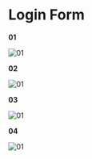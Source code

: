 # Login Form
<strong>01</strong>

![01](https://raw.githubusercontent.com/dl2811/loginform/master/1.gif)

<strong>02</strong>

![01](https://raw.githubusercontent.com/dl2811/loginform/master/2.gif)


<strong>03</strong>

![01](https://raw.githubusercontent.com/dl2811/loginform/master/3.gif)


<strong>04</strong>

![01](https://raw.githubusercontent.com/dl2811/loginform/master/4.gif)

